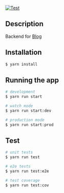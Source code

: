 [![Test](https://github.com/devstefancho/blog-backend/actions/workflows/ci.yml/badge.svg?branch=main)](https://github.com/devstefancho/blog-backend/actions/workflows/ci.yml)

## Description

Backend for [Blog](https://github.com/devstefancho/blog-frontend)

## Installation

```bash
$ yarn install
```

## Running the app

```bash
# development
$ yarn run start

# watch mode
$ yarn run start:dev

# production mode
$ yarn run start:prod
```

## Test

```bash
# unit tests
$ yarn run test

# e2e tests
$ yarn run test:e2e

# test coverage
$ yarn run test:cov
```
